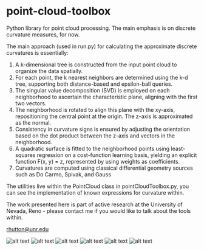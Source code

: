 # point-cloud-toolbox


Python library for point cloud processing. The main emphasis is on discrete curvature measures, for now. 

The main approach (used in run.py) for calculating the approximate discrete curvatures is essentially:
1. A k-dimensional tree is constructed from the input point cloud to organize the data spatially.
2. For each point, the k nearest neighbors are determined using the k-d tree, supporting both distance-based and epsilon-ball queries.
3. The singular value decomposition (SVD) is employed on each neighborhood to ascertain the characteristic plane, aligning with the first two vectors.
4. The neighborhood is rotated to align this plane with the xy-axis, repositioning the central point at the origin. The z-axis is approximated as the normal.
5. Consistency in curvature signs is ensured by adjusting the orientation based on the dot product between the z-axis and vectors in the neighborhood.
6. A quadratic surface is fitted to the neighborhood points using least-squares regression on a cost-function learning basis, yielding an explicit function F(x, y) = z, represented by using weights as coefficients.
7. Curvatures are computed using classical differential geometry sources such as Do Carmo, Spivak, and Gauss

The utilities live within the PointCloud class in pointCloudToolbox.py, you can see the implementation of known expressions for curvature within.

The work presented here is part of active research at the University of Nevada, Reno - please contact me if you would like to talk about the tools within.

rhutton@unr.edu

![alt text](https://github.com/masnottuh/point-cloud-toolbox/blob/main/img/bunny1.png)
![alt text](https://github.com/masnottuh/point-cloud-toolbox/blob/main/img/bunny2.png)
![alt text](https://github.com/masnottuh/point-cloud-toolbox/blob/main/img/carton1.png)
![alt text](https://github.com/masnottuh/point-cloud-toolbox/blob/main/img/carton2.png)
![alt text](https://github.com/masnottuh/point-cloud-toolbox/blob/main/img/sridge.png)
![alt text](https://github.com/masnottuh/point-cloud-toolbox/blob/main/img/torus.png)
